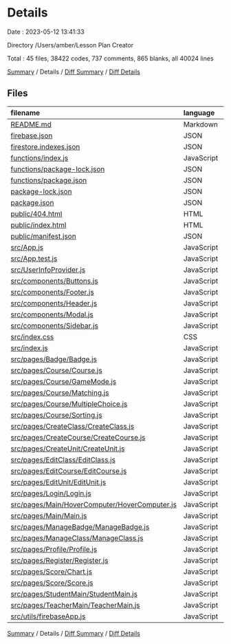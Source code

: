 # Details

Date : 2023-05-12 13:41:33

Directory /Users/amber/Lesson Plan Creator

Total : 45 files,  38422 codes, 737 comments, 865 blanks, all 40024 lines

[Summary](results.md) / Details / [Diff Summary](diff.md) / [Diff Details](diff-details.md)

## Files
| filename | language | code | comment | blank | total |
| :--- | :--- | ---: | ---: | ---: | ---: |
| [README.md](/README.md) | Markdown | 38 | 0 | 33 | 71 |
| [firebase.json](/firebase.json) | JSON | 7 | 29 | 0 | 36 |
| [firestore.indexes.json](/firestore.indexes.json) | JSON | 4 | 0 | 1 | 5 |
| [functions/index.js](/functions/index.js) | JavaScript | 34 | 6 | 6 | 46 |
| [functions/package-lock.json](/functions/package-lock.json) | JSON | 6,140 | 0 | 1 | 6,141 |
| [functions/package.json](/functions/package.json) | JSON | 23 | 0 | 1 | 24 |
| [package-lock.json](/package-lock.json) | JSON | 23,623 | 0 | 1 | 23,624 |
| [package.json](/package.json) | JSON | 58 | 0 | 1 | 59 |
| [public/404.html](/public/404.html) | HTML | 32 | 0 | 2 | 34 |
| [public/index.html](/public/index.html) | HTML | 26 | 0 | 1 | 27 |
| [public/manifest.json](/public/manifest.json) | JSON | 25 | 0 | 1 | 26 |
| [src/App.js](/src/App.js) | JavaScript | 121 | 0 | 11 | 132 |
| [src/App.test.js](/src/App.test.js) | JavaScript | 23 | 16 | 9 | 48 |
| [src/UserInfoProvider.js](/src/UserInfoProvider.js) | JavaScript | 66 | 0 | 6 | 72 |
| [src/components/Buttons.js](/src/components/Buttons.js) | JavaScript | 246 | 0 | 20 | 266 |
| [src/components/Footer.js](/src/components/Footer.js) | JavaScript | 29 | 0 | 5 | 34 |
| [src/components/Header.js](/src/components/Header.js) | JavaScript | 52 | 0 | 8 | 60 |
| [src/components/Modal.js](/src/components/Modal.js) | JavaScript | 30 | 0 | 3 | 33 |
| [src/components/Sidebar.js](/src/components/Sidebar.js) | JavaScript | 176 | 0 | 14 | 190 |
| [src/index.css](/src/index.css) | CSS | 13 | 0 | 2 | 15 |
| [src/index.js](/src/index.js) | JavaScript | 12 | 0 | 3 | 15 |
| [src/pages/Badge/Badge.js](/src/pages/Badge/Badge.js) | JavaScript | 188 | 0 | 21 | 209 |
| [src/pages/Course/Course.js](/src/pages/Course/Course.js) | JavaScript | 516 | 2 | 56 | 574 |
| [src/pages/Course/GameMode.js](/src/pages/Course/GameMode.js) | JavaScript | 387 | 1 | 38 | 426 |
| [src/pages/Course/Matching.js](/src/pages/Course/Matching.js) | JavaScript | 230 | 3 | 24 | 257 |
| [src/pages/Course/MultipleChoice.js](/src/pages/Course/MultipleChoice.js) | JavaScript | 81 | 1 | 12 | 94 |
| [src/pages/Course/Sorting.js](/src/pages/Course/Sorting.js) | JavaScript | 163 | 0 | 23 | 186 |
| [src/pages/CreateClass/CreateClass.js](/src/pages/CreateClass/CreateClass.js) | JavaScript | 635 | 0 | 66 | 701 |
| [src/pages/CreateCourse/CreateCourse.js](/src/pages/CreateCourse/CreateCourse.js) | JavaScript | 229 | 257 | 24 | 510 |
| [src/pages/CreateUnit/CreateUnit.js](/src/pages/CreateUnit/CreateUnit.js) | JavaScript | 796 | 0 | 40 | 836 |
| [src/pages/EditClass/EditClass.js](/src/pages/EditClass/EditClass.js) | JavaScript | 566 | 0 | 65 | 631 |
| [src/pages/EditCourse/EditCourse.js](/src/pages/EditCourse/EditCourse.js) | JavaScript | 207 | 210 | 27 | 444 |
| [src/pages/EditUnit/EditUnit.js](/src/pages/EditUnit/EditUnit.js) | JavaScript | 748 | 0 | 38 | 786 |
| [src/pages/Login/Login.js](/src/pages/Login/Login.js) | JavaScript | 285 | 0 | 22 | 307 |
| [src/pages/Main/HoverComputer/HoverComputer.js](/src/pages/Main/HoverComputer/HoverComputer.js) | JavaScript | 129 | 0 | 23 | 152 |
| [src/pages/Main/Main.js](/src/pages/Main/Main.js) | JavaScript | 310 | 12 | 32 | 354 |
| [src/pages/ManageBadge/ManageBadge.js](/src/pages/ManageBadge/ManageBadge.js) | JavaScript | 271 | 0 | 33 | 304 |
| [src/pages/ManageClass/ManageClass.js](/src/pages/ManageClass/ManageClass.js) | JavaScript | 185 | 0 | 18 | 203 |
| [src/pages/Profile/Profile.js](/src/pages/Profile/Profile.js) | JavaScript | 137 | 191 | 15 | 343 |
| [src/pages/Register/Register.js](/src/pages/Register/Register.js) | JavaScript | 183 | 0 | 18 | 201 |
| [src/pages/Score/Chart.js](/src/pages/Score/Chart.js) | JavaScript | 219 | 3 | 26 | 248 |
| [src/pages/Score/Score.js](/src/pages/Score/Score.js) | JavaScript | 225 | 0 | 37 | 262 |
| [src/pages/StudentMain/StudentMain.js](/src/pages/StudentMain/StudentMain.js) | JavaScript | 370 | 0 | 30 | 400 |
| [src/pages/TeacherMain/TeacherMain.js](/src/pages/TeacherMain/TeacherMain.js) | JavaScript | 567 | 0 | 42 | 609 |
| [src/utils/firebaseApp.js](/src/utils/firebaseApp.js) | JavaScript | 17 | 6 | 6 | 29 |

[Summary](results.md) / Details / [Diff Summary](diff.md) / [Diff Details](diff-details.md)
